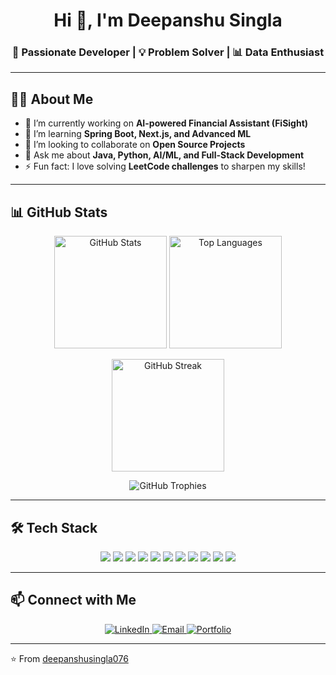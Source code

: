 <h1 align="center">Hi 👋, I'm Deepanshu Singla</h1>
<h3 align="center">🚀 Passionate Developer | 💡 Problem Solver | 📊 Data Enthusiast</h3>

---

## 🧑‍💻 About Me  

- 🔭 I’m currently working on **AI-powered Financial Assistant (FiSight)**  
- 🌱 I’m learning **Spring Boot, Next.js, and Advanced ML**  
- 👯 I’m looking to collaborate on **Open Source Projects**  
- 💬 Ask me about **Java, Python, AI/ML, and Full-Stack Development**  
- ⚡ Fun fact: I love solving **LeetCode challenges** to sharpen my skills!  

---

## 📊 GitHub Stats  

<p align="center">
  <img src="https://github-readme-stats.vercel.app/api?username=deepanshusingla076&show_icons=true&include_all_commits=true&count_private=true&theme=tokyonight&rank_icon=github&hide_border=false" alt="GitHub Stats" height="180em"/>
  <img src="https://github-readme-stats.vercel.app/api/top-langs/?username=deepanshusingla076&layout=compact&langs_count=8&theme=tokyonight&hide_border=false" alt="Top Languages" height="180em"/>
</p>

<p align="center">
  <img src="https://streak-stats.demolab.com?user=deepanshusingla076&theme=tokyonight&hide_border=false" alt="GitHub Streak" height="180em"/>
</p>

<p align="center">
  <img src="https://github-profile-trophy.vercel.app/?username=deepanshusingla076&theme=tokyonight&no-frame=false&no-bg=true&margin-w=5" alt="GitHub Trophies"/>
</p>

---

## 🛠️ Tech Stack  

<p align="center">
  <!-- Languages -->
  <img src="https://img.shields.io/badge/Java-%23ED8B00.svg?style=for-the-badge&logo=java&logoColor=white"/>
  <img src="https://img.shields.io/badge/Python-3776AB.svg?style=for-the-badge&logo=python&logoColor=white"/>
  <img src="https://img.shields.io/badge/JavaScript-F7DF1E.svg?style=for-the-badge&logo=javascript&logoColor=black"/>
  <img src="https://img.shields.io/badge/TypeScript-3178C6.svg?style=for-the-badge&logo=typescript&logoColor=white"/>
  
  <!-- Frameworks -->
  <img src="https://img.shields.io/badge/Spring%20Boot-6DB33F.svg?style=for-the-badge&logo=springboot&logoColor=white"/>
  <img src="https://img.shields.io/badge/Next.js-000000.svg?style=for-the-badge&logo=nextdotjs&logoColor=white"/>
  <img src="https://img.shields.io/badge/React-20232A.svg?style=for-the-badge&logo=react&logoColor=61DAFB"/>
  
  <!-- Tools -->
  <img src="https://img.shields.io/badge/Git-F05032.svg?style=for-the-badge&logo=git&logoColor=white"/>
  <img src="https://img.shields.io/badge/GitHub-181717.svg?style=for-the-badge&logo=github&logoColor=white"/>
  <img src="https://img.shields.io/badge/Docker-2496ED.svg?style=for-the-badge&logo=docker&logoColor=white"/>
  <img src="https://img.shields.io/badge/FastAPI-009688.svg?style=for-the-badge&logo=fastapi&logoColor=white"/>
</p>

---

## 📫 Connect with Me  

<p align="center">
  <a href="https://www.linkedin.com/in/deepanshu-singla-519057335">
    <img src="https://img.shields.io/badge/LinkedIn-Deepanshu%20Singla-blue?style=for-the-badge&logo=linkedin" alt="LinkedIn"/>
  </a>
  <a href="mailto:deepanshusingla0076@gmail.com">
    <img src="https://img.shields.io/badge/Email-Deepanshusingla0076%40gmail.com-red?style=for-the-badge&logo=gmail" alt="Email"/>
  </a>
  <a href="#">
    <img src="https://img.shields.io/badge/Portfolio-Coming%20Soon-orange?style=for-the-badge&logo=firefox" alt="Portfolio"/>
  </a>
</p>

---

⭐ From [deepanshusingla076](https://github.com/deepanshusingla076)
